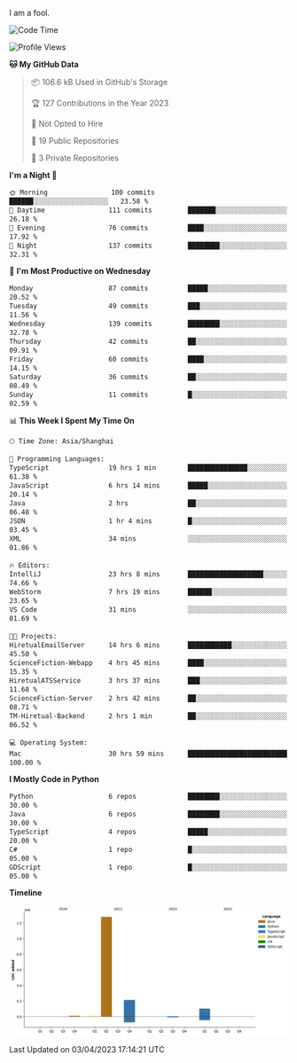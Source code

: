 I am a fool.

<!--START_SECTION:waka-->
![Code Time](http://img.shields.io/badge/Code%20Time-254%20hrs%209%20mins-blue)

![Profile Views](http://img.shields.io/badge/Profile%20Views-3-blue)

**🐱 My GitHub Data** 

> 📦 106.6 kB Used in GitHub's Storage 
 > 
> 🏆 127 Contributions in the Year 2023
 > 
> 🚫 Not Opted to Hire
 > 
> 📜 19 Public Repositories 
 > 
> 🔑 3 Private Repositories 
 > 
**I'm a Night 🦉** 

```text
🌞 Morning                100 commits         ██████░░░░░░░░░░░░░░░░░░░   23.58 % 
🌆 Daytime                111 commits         ███████░░░░░░░░░░░░░░░░░░   26.18 % 
🌃 Evening                76 commits          ████░░░░░░░░░░░░░░░░░░░░░   17.92 % 
🌙 Night                  137 commits         ████████░░░░░░░░░░░░░░░░░   32.31 % 
```
📅 **I'm Most Productive on Wednesday** 

```text
Monday                   87 commits          █████░░░░░░░░░░░░░░░░░░░░   20.52 % 
Tuesday                  49 commits          ███░░░░░░░░░░░░░░░░░░░░░░   11.56 % 
Wednesday                139 commits         ████████░░░░░░░░░░░░░░░░░   32.78 % 
Thursday                 42 commits          ██░░░░░░░░░░░░░░░░░░░░░░░   09.91 % 
Friday                   60 commits          ████░░░░░░░░░░░░░░░░░░░░░   14.15 % 
Saturday                 36 commits          ██░░░░░░░░░░░░░░░░░░░░░░░   08.49 % 
Sunday                   11 commits          █░░░░░░░░░░░░░░░░░░░░░░░░   02.59 % 
```


📊 **This Week I Spent My Time On** 

```text
🕑︎ Time Zone: Asia/Shanghai

💬 Programming Languages: 
TypeScript               19 hrs 1 min        ███████████████░░░░░░░░░░   61.38 % 
JavaScript               6 hrs 14 mins       █████░░░░░░░░░░░░░░░░░░░░   20.14 % 
Java                     2 hrs               ██░░░░░░░░░░░░░░░░░░░░░░░   06.48 % 
JSON                     1 hr 4 mins         █░░░░░░░░░░░░░░░░░░░░░░░░   03.45 % 
XML                      34 mins             ░░░░░░░░░░░░░░░░░░░░░░░░░   01.86 % 

🔥 Editors: 
IntelliJ                 23 hrs 8 mins       ███████████████████░░░░░░   74.66 % 
WebStorm                 7 hrs 19 mins       ██████░░░░░░░░░░░░░░░░░░░   23.65 % 
VS Code                  31 mins             ░░░░░░░░░░░░░░░░░░░░░░░░░   01.69 % 

🐱‍💻 Projects: 
HiretualEmailServer      14 hrs 6 mins       ███████████░░░░░░░░░░░░░░   45.50 % 
ScienceFiction-Webapp    4 hrs 45 mins       ████░░░░░░░░░░░░░░░░░░░░░   15.35 % 
HiretualATSService       3 hrs 37 mins       ███░░░░░░░░░░░░░░░░░░░░░░   11.68 % 
ScienceFiction-Server    2 hrs 42 mins       ██░░░░░░░░░░░░░░░░░░░░░░░   08.71 % 
TM-Hiretual-Backend      2 hrs 1 min         ██░░░░░░░░░░░░░░░░░░░░░░░   06.52 % 

💻 Operating System: 
Mac                      30 hrs 59 mins      █████████████████████████   100.00 % 
```

**I Mostly Code in Python** 

```text
Python                   6 repos             ████████░░░░░░░░░░░░░░░░░   30.00 % 
Java                     6 repos             ████████░░░░░░░░░░░░░░░░░   30.00 % 
TypeScript               4 repos             █████░░░░░░░░░░░░░░░░░░░░   20.00 % 
C#                       1 repo              █░░░░░░░░░░░░░░░░░░░░░░░░   05.00 % 
GDScript                 1 repo              █░░░░░░░░░░░░░░░░░░░░░░░░   05.00 % 
```



**Timeline**

![Lines of Code chart](https://raw.githubusercontent.com/VeejaLiu/VeejaLiu/master/assets/bar_graph.png)


 Last Updated on 03/04/2023 17:14:21 UTC
<!--END_SECTION:waka-->
